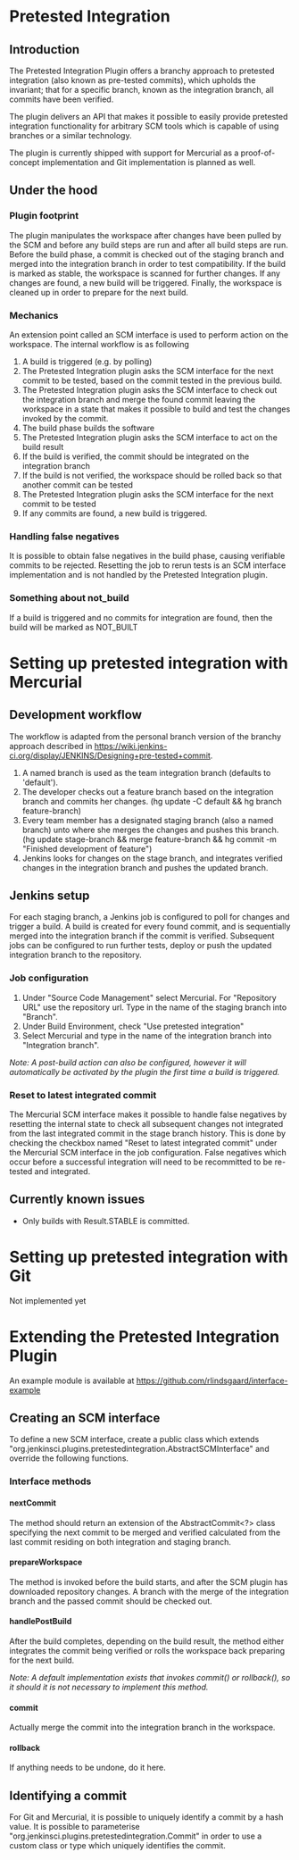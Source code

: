 # Pretested Integration 
## Introduction
The Pretested Integration Plugin offers a branchy approach to pretested integration (also known as pre-tested commits), which upholds the invariant; that for a specific branch, known as the integration branch, all commits have been verified.

The plugin delivers an API that makes it possible to easily provide pretested integration functionality for arbitrary SCM tools which is capable of using branches or a similar technology.

The plugin is currently shipped with support for Mercurial as a proof-of-concept implementation and Git implementation is planned as well.

## Under the hood
### Plugin footprint
The plugin manipulates the workspace after changes have been pulled by the SCM and before any build steps are run and after all build steps are run.
Before the build phase, a commit is checked out of the staging branch and merged into the integration branch in order to test compatibility. If the build is marked as stable, the workspace is scanned for further changes. If any changes are found, a new build will be triggered.
Finally, the workspace is cleaned up in order to prepare for the next build.

### Mechanics
An extension point called an SCM interface is used to perform action on the workspace. The internal workflow is as following

1. A build is triggered (e.g. by polling)
2. The Pretested Integration plugin asks the SCM interface for the next commit to be tested, based on the commit tested in the previous build.
3. The Pretested Integration plugin asks the SCM interface to check out the integration branch and merge the found commit leaving the workspace in a state that makes it possible to build and test the changes invoked by the commit.
4. The build phase builds the software
5. The Pretested Integration plugin asks the SCM interface to act on the build result
6. If the build is verified, the commit should be integrated on the integration branch
7. If the build is not verified, the workspace should be rolled back so that another commit can be tested
8. The Pretested Integration plugin asks the SCM interface for the next commit to be tested
9. If any commits are found, a new build is triggered.

### Handling false negatives
It is possible to obtain false negatives in the build phase, causing verifiable commits to be rejected. Resetting the job to rerun tests is an SCM interface implementation and is not handled by the Pretested Integration plugin.

### Something about not_build
If a build is triggered and no commits for integration are found, then the build will be marked as NOT_BUILT

# Setting up pretested integration with Mercurial
## Development workflow
The workflow is adapted from the personal branch version of the branchy approach described in https://wiki.jenkins-ci.org/display/JENKINS/Designing+pre-tested+commit.

1. A named branch is used as the team integration branch (defaults to 'default'). 
2. The developer checks out a feature branch based on the integration branch and commits her changes. (hg update -C default && hg branch feature-branch)
3. Every team member has a designated staging branch (also a named branch) unto where she merges the changes and pushes this branch. (hg update stage-branch && merge feature-branch && hg commit -m "Finished development of feature")
4. Jenkins looks for changes on the stage branch, and integrates verified changes in the integration branch and pushes the updated branch.

## Jenkins setup
For each staging branch, a Jenkins job is configured to poll for changes and trigger a build. A build is created for every found commit, and is sequentially merged into the integration branch if the commit is verified. 
Subsequent jobs can be configured to run further tests, deploy or push the updated integration branch to the repository.

### Job configuration
1. Under "Source Code Management" select Mercurial. For "Repository URL" use the repository url. Type in the name of the staging branch into "Branch".
2. Under Build Environment, check "Use pretested integration"
3. Select Mercurial and type in the name of the integration branch into "Integration branch".

_Note: A post-build action can also be configured, however it will automatically be activated by the plugin the first time a build is triggered._

### Reset to latest integrated commit
The Mercurial SCM interface makes it possible to handle false negatives by resetting the internal state to check all subsequent changes not integrated from the last integrated commit in the stage branch history.
This is done by checking the checkbox named "Reset to latest integrated commit" under the Mercurial SCM interface in the job configuration.
False negatives which occur before a successful integration will need to be recommitted to be re-tested and integrated. 

## Currently known issues
- Only builds with Result.STABLE is committed.

# Setting up pretested integration with Git
Not implemented yet

# Extending the Pretested Integration Plugin
An example module is available at https://github.com/rlindsgaard/interface-example

## Creating an SCM interface
To define a new SCM interface, create a public class which extends "org.jenkinsci.plugins.pretestedintegration.AbstractSCMInterface" and override the following functions. 

### Interface methods
#### nextCommit
The method should return an extension of the AbstractCommit<?> class specifying the next commit to be merged and verified calculated from the last commit residing on both integration and staging branch.

#### prepareWorkspace
The method is invoked before the build starts, and after the SCM plugin has downloaded repository changes. 
A branch with the merge of the integration branch and the passed commit should be checked out.

#### handlePostBuild
After the build completes, depending on the build result, the method either integrates the commit being verified or rolls the workspace back preparing for the next build.

_Note: A default implementation exists that invokes commit() or rollback(), so it should it is not necessary to implement this method._

#### commit
Actually merge the commit into the integration branch in the workspace.

#### rollback
If anything needs to be undone, do it here.

## Identifying a commit
For Git and Mercurial, it is possible to uniquely identify a commit by a hash value. It is possible to parameterise "org.jenkinsci.plugins.pretestedintegration.Commit" in order to use a custom class or type which uniquely identifies the commit.